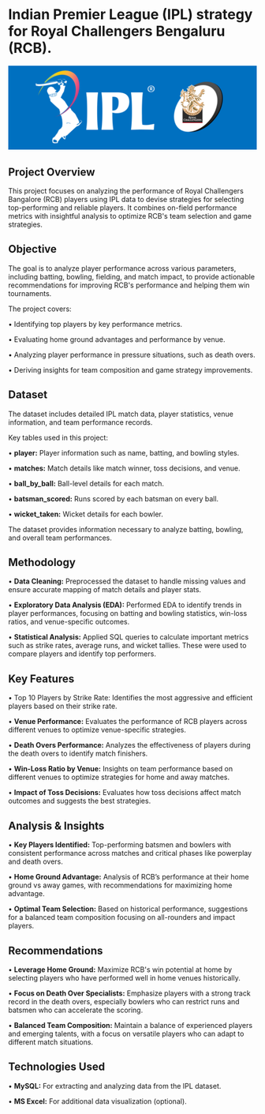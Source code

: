 # Indian Premier League (IPL) strategy for Royal Challengers Bengaluru (RCB).

![IPL logo](https://github.com/kiranhd/IPL-Strategy-for-RCB/blob/main/IPL_logo_2.png)

## Project Overview

This project focuses on analyzing the performance of Royal Challengers Bangalore (RCB) players using IPL data to devise strategies for selecting top-performing and reliable players. It combines on-field performance metrics with insightful analysis to optimize RCB's team selection and game strategies.

## Objective

The goal is to analyze player performance across various parameters, including batting, bowling, fielding, and match impact, to provide actionable recommendations for improving RCB's performance and helping them win tournaments. 

The project covers:

• Identifying top players by key performance metrics.

• Evaluating home ground advantages and performance by venue.

• Analyzing player performance in pressure situations, such as death overs.

• Deriving insights for team composition and game strategy improvements.

## Dataset

The dataset includes detailed IPL match data, player statistics, venue information, and team performance records.

Key tables used in this project:

• **player:** Player information such as name, batting, and bowling styles.

• **matches:** Match details like match winner, toss decisions, and venue.

• **ball_by_ball:** Ball-level details for each match.

• **batsman_scored:** Runs scored by each batsman on every ball.

• **wicket_taken:** Wicket details for each bowler.

The dataset provides information necessary to analyze batting, bowling, and overall team performances.

## Methodology

• **Data Cleaning:** Preprocessed the dataset to handle missing values and ensure accurate mapping of match details and player stats.

• **Exploratory Data Analysis (EDA):** Performed EDA to identify trends in player performances, focusing on batting and bowling statistics, win-loss ratios, and venue-specific outcomes.

• **Statistical Analysis:** Applied SQL queries to calculate important metrics such as strike rates, average runs, and wicket tallies. These were used to compare players and identify top performers.

## Key Features

• Top 10 Players by Strike Rate: Identifies the most aggressive and efficient players based on their strike rate.

• **Venue Performance:** Evaluates the performance of RCB players across different venues to optimize venue-specific strategies.

• **Death Overs Performance:** Analyzes the effectiveness of players during the death overs to identify match finishers.

• **Win-Loss Ratio by Venue:** Insights on team performance based on different venues to optimize strategies for home and away matches.

• **Impact of Toss Decisions:** Evaluates how toss decisions affect match outcomes and suggests the best strategies.

## Analysis & Insights

• **Key Players Identified:** Top-performing batsmen and bowlers with consistent performance across matches and critical phases like powerplay and death overs.

• **Home Ground Advantage:** Analysis of RCB’s performance at their home ground vs away games, with recommendations for maximizing home advantage.

• **Optimal Team Selection:** Based on historical performance, suggestions for a balanced team composition focusing on all-rounders and impact players.

## Recommendations

• **Leverage Home Ground:** Maximize RCB's win potential at home by selecting players who have performed well in home venues historically.

• **Focus on Death Over Specialists:** Emphasize players with a strong track record in the death overs, especially bowlers who can restrict runs and batsmen who can accelerate the scoring.

• **Balanced Team Composition:** Maintain a balance of experienced players and emerging talents, with a focus on versatile players who can adapt to different match situations.

## Technologies Used

• **MySQL:** For extracting and analyzing data from the IPL dataset.

• **MS Excel:** For additional data visualization (optional).
